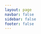 ```yaml
---
layout: page
navbar: false
sidebar: false
footer: false
---
```


<script setup>
import WebglBuffergeometryDrawrange from "./components/WebglBuffergeometryDrawrange.vue"
</script>

<WebglBuffergeometryDrawrange />
